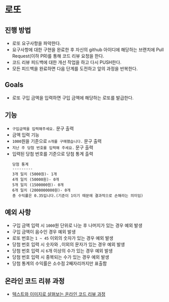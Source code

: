 # 로또
## 진행 방법
* 로또 요구사항을 파악한다.
* 요구사항에 대한 구현을 완료한 후 자신의 github 아이디에 해당하는 브랜치에 Pull Request(이하 PR)를 통해 코드 리뷰 요청을 한다.
* 코드 리뷰 피드백에 대한 개선 작업을 하고 다시 PUSH한다.
* 모든 피드백을 완료하면 다음 단계를 도전하고 앞의 과정을 반복한다.

## Goals
- 로또 구입 금액을 입력하면 구입 금액에 해당하는 로또를 발급한다. 

## 기능
- `구입금액을 입력해주세요.` 문구 출력
- 금액 입력 기능
- `1000`원을 기준으로 `n개를 구매했습니다.` 문구 출력
- `지난 주 당첨 번호를 입력해 주세요.` 문구 출력
- 입력된 당첨 번호를 기준으로 당첨 통계 출력
    ```text
    당첨 통계
    ---------
    3개 일치 (5000원)- 1개
    4개 일치 (50000원)- 0개
    5개 일치 (1500000원)- 0개
    6개 일치 (2000000000원)- 0개
    총 수익률은 0.35입니다.(기준이 1이기 때문에 결과적으로 손해라는 의미임)
    ```

## 예외 사항
- 구입 금액 입력 시 `1000`원 단위로 나눈 후 나머지가 있는 경우 예외 발생
- 구입 금액이 음수인 경우 예외 발생
- 로또 번호는 `1 ~ 45` 이외의 숫자가 있는 경우 예외 발생
- 당첨 번호 입력 시 숫자와 `,`이외의 문자가 있는 경우 예외 발생
- 당첨 번호 입력 시 `6`개 이상의 수가 있는 경우 예외 발생
- 당첨 번호 입력 시 중복되는 수가 있는 경우 예외 발생
- 당첨 통계의 수익률은 소수점 2째자리까지만 표출함

## 온라인 코드 리뷰 과정
* [텍스트와 이미지로 살펴보는 온라인 코드 리뷰 과정](https://github.com/next-step/nextstep-docs/tree/master/codereview)